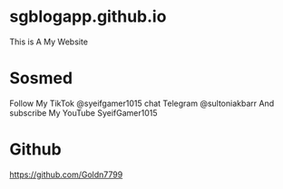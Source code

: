 # sgblogapp.github.io
This is A My Website

# Sosmed
Follow My TikTok @syeifgamer1015
chat Telegram @sultoniakbarr
And subscribe My YouTube SyeifGamer1015

# Github
https://github.com/Goldn7799

